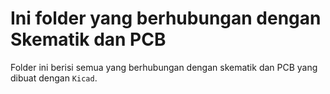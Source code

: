 # Ini folder yang berhubungan dengan Skematik dan PCB #
Folder ini berisi semua yang berhubungan dengan skematik dan PCB yang dibuat dengan `Kicad`.